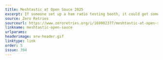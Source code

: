 ```yaml
---
title: Meshtastic at Open Sauce 2025
excerpt: If someone set up a ham radio testing booth, it could get some action at Open Sauce next year.
source: Zero Retries
sourceurl: https://www.zeroretries.org/i/169902377/meshtastic-at-open-sauce
linkname: meshtastic-open-sauce
urlparams:
headerimage: arw-header.gif
linktype: link
order: 5
issue: 394
---
```

